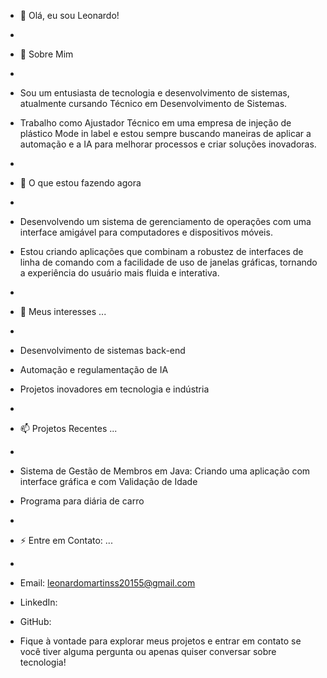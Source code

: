 - 👋  Olá, eu sou Leonardo!
-
-  👀 Sobre Mim
-
- Sou um entusiasta de tecnologia e desenvolvimento de sistemas, atualmente cursando Técnico em Desenvolvimento de Sistemas. 
- Trabalho como Ajustador Técnico em uma empresa de injeção de plástico Mode in label e estou sempre buscando maneiras de aplicar a automação e a IA para melhorar processos e criar soluções inovadoras.
-
- 🌱 O que estou fazendo agora
-
- Desenvolvendo um sistema de gerenciamento de operações com uma interface amigável para computadores e dispositivos móveis.
- Estou criando aplicações que combinam a robustez de interfaces de linha de comando com a facilidade de uso de janelas gráficas, tornando a experiência do usuário mais fluida e interativa.
- 
- 💞️ Meus interesses ...
- 
- Desenvolvimento de sistemas back-end
- Automação e regulamentação de IA
- Projetos inovadores em tecnologia e indústria
-
- 📫 Projetos Recentes ...
-
-  Sistema de Gestão de Membros em Java: Criando uma aplicação com interface gráfica e com Validação de Idade
-  Programa para diária de carro
- 
- ⚡ Entre em Contato: ...
-
- Email: leonardomartinss20155@gmail.com
- LinkedIn:
- GitHub:

- Fique à vontade para explorar meus projetos e entrar em contato se você tiver alguma pergunta ou apenas quiser conversar sobre tecnologia!
<!---
LeonardoBackEnd/LeonardoBackEnd is a ✨ special ✨ repository because its `README.md` (this file) appears on your GitHub profile.
You can click the Preview link to take a look at your changes.
--->
